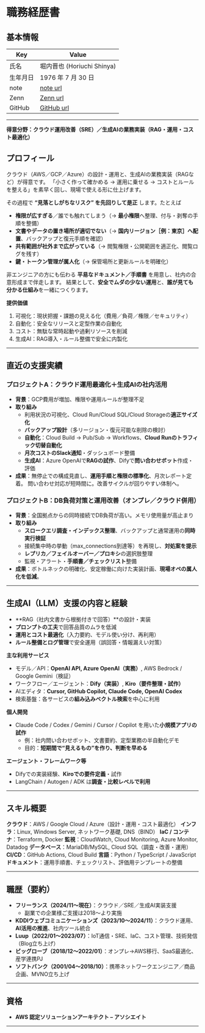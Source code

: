 # 職務経歴書

## 基本情報

| Key      | Value                                   |
| -------- | --------------------------------------- |
| 氏名     | 堀内晋也 (Horiuchi Shinya)              |
| 生年月日 | 1976 年 7 月 30 日                      |
| note     | [note url](https://note.com/chiwamaru)     |
| Zenn     | [Zenn url](https://zenn.dev/chiwamaru)     |
| GitHub   | [GitHub url](https://github.com/chiwamaru) |

---

**得意分野：クラウド運用改善（SRE）／生成AIの業務実装（RAG・運用・コスト最適化）**

## プロフィール
クラウド（AWS／GCP／Azure）の設計・運用と、生成AIの業務実装（RAGなど）が得意です。
「小さく作って確かめる → 運用に乗せる → コストとルールを整える」を素早く回し、現場で使える形に仕上げます。

その過程で **“見落としがちなリスク” を先回りして是正** します。たとえば
- **権限が広すぎる**／誰でも触れてしまう（→ **最小権限**へ整理、付与・剥奪の手順を整備）
- **文書やデータの置き場所が適切でない**（→ **国内リージョン［例：東京］へ配置**、バックアップと復元手順を確認）
- **共有範囲が社外まで広がっている**（→ 閲覧権限・公開範囲を適正化、閲覧ログを残す）
- **鍵・トークン管理が属人化**（→ 保管場所と更新ルールを明確化）

非エンジニアの方にも伝わる **平易なドキュメント／手順書** を用意し、社内の合意形成まで伴走します。
結果として、**安全でムダの少ない運用**と、**誰が見ても分かる仕組み**を一緒につくります。

**提供価値**
1) 可視化：現状把握・課題の見える化（費用／負荷／権限／セキュリティ）
2) 自動化：安全なリリースと定型作業の自動化
3) コスト：無駄な常時起動や過剰リソースを削減
4) 生成AI：RAG導入・ルール整備で安全に内製化

---

## 直近の支援実績

### プロジェクトA：クラウド運用最適化＋生成AIの社内活用
- **背景**：GCP費用が増加、権限や運用ルールが整理不足
- **取り組み**
  - 利用状況の可視化、Cloud Run/Cloud SQL/Cloud Storageの**適正サイズ化**
  - **バックアップ設計**（多リージョン・復元可能な削除の検討）
  - **自動化**：Cloud Build → Pub/Sub → Workflows、**Cloud Runのトラフィック切替自動化**
  - **月次コストのSlack通知**・ダッシュボード整備
  - **生成AI**：Azure OpenAIで**RAGの試作**、Difyで**問い合わせボット**作成・評価
- **成果**：無停止での構成見直し、**運用手順と権限の標準化**、月次レポート定着。
  問い合わせ対応が短時間に。改善サイクルが回りやすい体制へ。

### プロジェクトB：DB負荷対策と運用改善（オンプレ／クラウド併用）
- **背景**：全国拠点からの同時接続でDB負荷が高い。メモリ使用量が高止まり
- **取り組み**
  - **スロークエリ調査・インデックス整理**、バックアップと通常運用の**同時実行検証**
  - 接続集中時の挙動（max_connections到達等）を再現し、**対処案を提示**
  - **レプリカ／フェイルオーバー／プロキシ**の選択肢整理
  - 監視・アラート・**手順書／チェックリスト**整備
- **成果**：ボトルネックの明確化、安定稼働に向けた実装計画、**現場オペの属人化を低減**。

---

## 生成AI（LLM）支援の内容と経験
- **RAG（社内文書から根拠付きで回答）**の設計・実装
- **プロンプトの工夫**で回答品質のムラを低減
- **運用とコスト最適化**（入力要約、モデル使い分け、再利用）
- **ルール整備とログ管理**で安全運用（誤回答・情報漏えい対策）

**主な利用サービス**
- モデル／API：**OpenAI API, Azure OpenAI（実務）**, AWS Bedrock / Google Gemini（検証）
- ワークフロー／エージェント：**Dify（実装）**, **Kiro（要件整理・試作）**
- AIエディタ：**Cursor, GitHub Copilot, Claude Code, OpenAI Codex**
- 検索基盤：各サービスの**組み込みベクトル検索**を中心に利用

**個人開発**
- Claude Code / Codex / Gemini / Cursor / Copilot を用いた**小規模アプリの試作**
  - 例：社内問い合わせボット、文書要約、定型業務の半自動化デモ
  - 目的：**短期間で“見えるもの”を作り、判断を早める**

**エージェント・フレームワーク等**
- Difyでの実装経験、**Kiroでの要件定義**・試作
- LangChain / Autogen / ADK は**調査・比較レベルで利用**

---

## スキル概要
**クラウド**：AWS / Google Cloud / Azure（設計・運用・コスト最適化）
**インフラ**：Linux, Windows Server, ネットワーク基礎, DNS（BIND）
**IaC / コンテナ**：Terraform, Docker
**監視**：CloudWatch, Cloud Monitoring, Azure Monitor, Datadog
**データベース**：MariaDB/MySQL, Cloud SQL（調査・改善・運用）
**CI/CD**：GitHub Actions, Cloud Build
**言語**：Python / TypeScript / JavaScript
**ドキュメント**：運用手順書、チェックリスト、評価用テンプレートの整備

---

## 職歴（要約）
- **フリーランス（2024/11〜現在）**：クラウド／SRE／生成AI実装支援
  - 副業での企業様ご支援は2018〜より実施
- **KDDIウェブコミュニケーションズ（2023/10〜2024/11）**：クラウド運用、**AI活用の推進**、社内ツール統合
- **Luup（2022/01〜2023/07）**：IoT通信・SRE、IaC、コスト管理、技術発信（Blog立ち上げ）
- **ビッグローブ（2018/12〜2022/01）**：オンプレ→AWS移行、SaaS最適化、産学連携PJ
- **ソフトバンク（2001/04〜2018/10）**：携帯ネットワークエンジニア／商品企画、MVNO立ち上げ

---

## 資格
- **AWS 認定ソリューションアーキテクト – アソシエイト**

---

